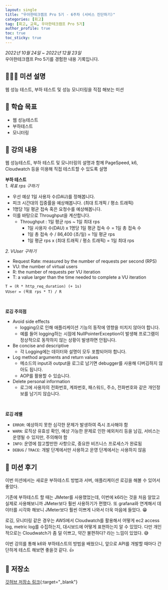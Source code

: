```yaml
---
layout: single
title: "우아한테크캠프 Pro 5기 - 6주차 (서비스 진단하기)"
categories: [회고]
tag: [회고, 교육, 우아한테크캠프 Pro 5기]
author_profile: true
toc: true
toc_sticky: true
---
```


*2022년 10월 24일 ~ 2022년 12월 23일*  
우아한테크캠프 Pro 5기를 경험한 내용 기록입니다.

## 🙇🏻‍♂️ 미션 설명
웹 성능 테스트, 부하 테스트 및 성능 모니터링을 직접 해보는 미션

## 🎯 학습 목표
- 웹 성능테스트
- 부하테스트
- 모니터링

## 📖 강의 내용
웹 성능테스트, 부하 테스트 및 모니터링의 설명과 함께 PageSpeed, k6, Cloudwatch 등을 이용해 직접 테스트할 수 있도록 설명

**부하 테스트**  
*1. 목표 rps 구하기*  
- 우선 예상 1일 사용자 수(DAU)를 정해봅니다.  
- 피크 시간대의 집중률을 예상해봅니다. (최대 트개픽 / 평소 트래픽)  
- 1명당 1일 평균 접속 혹은 요청수를 예상해봅니다.  
- 이를 바탕으로 Throughput을 계산합니다.  
  - Throughput : 1일 평균 rps ~ 1일 최대 rps
    - 1일 사용자 수(DAU) x 1명당 1일 평균 접속 수 = 1일 총 접속 수
    - 1일 총 접속 수 / 86,400 (초/일) = 1일 평균 rps
    - 1일 평균 rps x (최대 트래픽 / 평소 트래픽) = 1일 최대 rps

*2. VUser 구하기*  
- Request Rate: measured by the number of requests per second (RPS)
- VU: the number of virtual users
- R: the number of requests per VU iteration
- T: a value larger than the time needed to complete a VU iteration
```text
T = (R * http_req_duration) (+ 1s)
VUser = (목표 rps * T) / R
```

<br/>

**로깅 주의점**
- Avoid side effects
  - logging으로 인해 애플리케이션 기능의 동작에 영향을 미치지 않아야 합니다.
  - 예를 들어 logging하는 시점에 NullPointerException이 발생해 프로그램이 정상적으로 동작하지 않는 상황이 발생하면 안됩니다.
- Be concise and descriptive
  - 각 Logging에는 데이터와 설명이 모두 포함되어야 합니다.
- Log method arguments and return values
  - 메소드의 input과 output을 로그로 남기면 debugger를 사용해 디버깅하지 않아도 됩니다.
  - AOP를 활용할 수 있습니다.
- Delete personal information
  - 로그에 사용자의 전화번호, 계좌번호, 패스워드, 주소, 전화번호와 같은 개인정보를 남기지 않습니다.

<br/>

**로깅 레벨**
- `ERROR`: 예상하지 못한 심각한 문제가 발생하여 즉시 조사해야 함
- `WARN`: 로직상 유효성 확인, 예상 가능한 문제로 인한 예외처리 등을 남김, 서비스는 운영될 수 있지만, 주의해야 함
- `INFO`: 운영에 참고할만한 사항으로, 중요한 비즈니스 프로세스가 완료됨
- `DEBUG` / `TRACE`: 개발 단계에서만 사용하고 운영 단계에서는 사용하지 않음


## 📝 미션 후기
이번 미션에서는 새로운 부하테스트 방법과 서버, 애플리케이션 로깅을 해볼 수 있어서 좋았다.

기존에 부하테스트 할 때는 JMeter를 사용했었는데, 이번에 k6라는 것을 처음 알았고 실제로 사용해보니까 JMeter보다 훨씬 사용하기가 편했다.
또 grafana와 연계해서 데이터를 시각화 해보니 JMeter보다 훨씬 이쁘게 나와서 더욱 마음에 들었다. 😁

로깅, 모니터링 같은 경우는 AWS에서 Cloudwatch를 활용해서 어떻게 ec2 access log, metric log를 수집하는지, 대시보드에 어떻게 표현하는지 알 수 있었다.
다만 개인적으로는 Cloudwatch가 좀 덜 이쁘고, 약간 불편하다? 라는 느낌이 있었다. 😅

이번 강의를 통해 k6와 부하테스트의 방법을 배웠으니, 앞으로 API를 개발할 때마다 간단하게 테스트 해보면 좋을것 같다. 👍

## 💾 저장소
[깃허브 저장소 링크](https://github.com/sangjaeoh/infra-subway-monitoring/tree/step3){:target="_blank"}